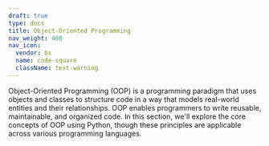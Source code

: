 ```yaml
---
draft: true
type: docs
title: Object-Oriented Programming
nav_weight: 400
nav_icon:
  vendor: bs
  name: code-square
  className: text-warning
---
```


Object-Oriented Programming (OOP) is a programming paradigm that uses objects and classes to structure code in a way that models real-world entities and their relationships. OOP enables programmers to write reusable, maintainable, and organized code. In this section, we'll explore the core concepts of OOP using Python, though these principles are applicable across various programming languages.

